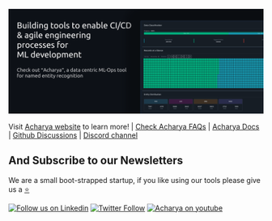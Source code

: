 ![Try Acharya](/images/astutic-github-banner.png)

Visit [Acharya website](https://acharya.astutic.com) to learn more! | [Check Acharya FAQs](https://acharya.astutic.com/docs/faq) | [Acharya Docs](https://acharya.astutic.com/docs/intro) | [Github Discussions](https://github.com/astutic/Acharya/discussions) | [Discord channel](https://discord.gg/47ESmyNQ4C)

And Subscribe to our Newsletters
----

We are a small boot-strapped startup, if you like using our tools please give us a [:star:](https://github.com/astutic/Acharya/stargazers)

[![Follow us on Linkedin](https://img.shields.io/badge/Astutic--blue?style=social&logo=Linkedin&logoColor=blue&link=https://www.linkedin.com/company/astutic/)](https://www.linkedin.com/company/astutic/)
[![Twitter Follow](https://img.shields.io/badge/Follow%20@astuticai--blue?style=social&logo=twitter&logoColor=blue&link=https://twitter.com/astuticai)](https://twitter.com/astuticai)
[![Acharya on youtube](https://img.shields.io/badge/Acharya--red?style=social&logo=youtube&logoColor=red&link=https://www.youtube.com/channel/UC2ZLN3GgNclQTa0JmkYV_yg)](https://www.youtube.com/channel/UC2ZLN3GgNclQTa0JmkYV_yg)


<!--

**Here are some ideas to get you started:**

🙋‍♀️ A short introduction - what is your organization all about?
🌈 Contribution guidelines - how can the community get involved?
👩‍💻 Useful resources - where can the community find your docs? Is there anything else the community should know?
🍿 Fun facts - what does your team eat for breakfast?
🧙 Remember, you can do mighty things with the power of [Markdown](https://docs.github.com/github/writing-on-github/getting-started-with-writing-and-formatting-on-github/basic-writing-and-formatting-syntax)
-->

